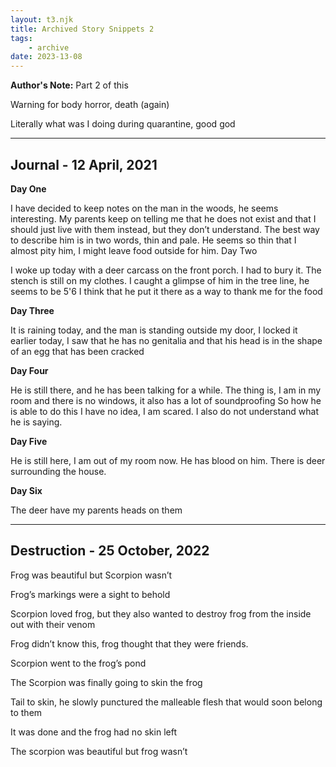 ```yaml
---
layout: t3.njk
title: Archived Story Snippets 2
tags:
    - archive
date: 2023-13-08
---
```


**Author's Note:** Part 2 of this

Warning for body horror, death (again)

Literally what was I doing during quarantine, good god

---

## Journal - 12 April, 2021
**Day One**

I have decided to keep notes on the man in the woods, he seems interesting.
My parents keep on telling me that he does not exist and that I should just live with them instead, but they don’t understand.
The best way to describe him is in two words, thin and pale.
He seems so thin that I almost pity him, I might leave food outside for him.
Day Two

I woke up today with a deer carcass on the front porch.
I had to bury it. The stench is still on my clothes.
I caught a glimpse of him in the tree line, he seems to be 5'6
I think that he put it there as a way to thank me for the food

**Day Three**

It is raining today, and the man is standing outside my door,
I locked it earlier today, I saw that he has no genitalia and that his head is in the shape of an egg that has been cracked

**Day Four**

He is still there, and he has been talking for a while.
The thing is, I am in my room and there is no windows, it also has a lot of soundproofing
So how he is able to do this I have no idea, I am scared.
I also do not understand what he is saying.

**Day Five**

He is still here, I am out of my room now.
He has blood on him.
There is deer surrounding the house.

**Day Six**

The deer have my parents heads on them

---

## Destruction -  25 October, 2022

Frog was beautiful but Scorpion wasn’t

Frog’s markings were a sight to behold

Scorpion loved frog, but they also wanted to destroy frog from the inside out with their venom

Frog didn’t know this, frog thought that they were friends.

Scorpion went to the frog’s pond

The Scorpion was finally going to skin the frog

Tail to skin, he slowly punctured the malleable flesh that would soon belong to them

It was done and the frog had no skin left

The scorpion was beautiful but frog wasn’t

